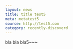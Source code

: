 ```yaml
---
layout: news
title: title test5
meta: metatest5
source: http://test5.com
category: recently-discoverd
---
```


bla bla bla5~~~
